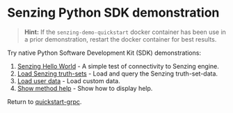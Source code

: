 # Senzing Python SDK demonstration

> **Hint:**  If the `senzing-demo-quickstart` docker container has been use in a prior demonstration,
  restart the docker container for best results.

Try native Python Software Development Kit (SDK) demonstrations:

1. [Senzing Hello World] - A simple test of connectivity to Senzing engine.
1. [Load Senzing truth-sets] - Load and query the Senzing truth-set-data.
1. [Load user data] - Load custom data.
1. [Show method help] - Show how to display help.

Return to [quickstart-grpc].

[Load Senzing truth-sets]: load-senzing-truthsets.md
[Load user data]: load-user-data.md
[quickstart-grpc]: README.md
[Senzing Hello World]: senzing-hello-world.md
[Show method help]: show-method-help.md
